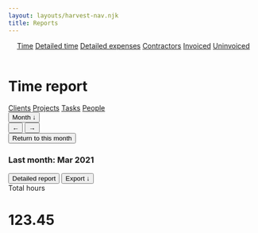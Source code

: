 ```yaml
---
layout: layouts/harvest-nav.njk
title: Reports
---
```


<header id="top-nav">
  <nav>
    <a href="#" class="is-active">Time</a>
    <a href="#">Detailed time</a>
    <a href="#">Detailed expenses</a>
    <a href="#">Contractors</a>
    <a href="#">Invoiced</a>
    <a href="#">Uninvoiced</a>
  </nav>
</header>

<main>
  <h1>Time report</h1>

  <div class="tabs mt-24 mb-16">
    <nav>
      <a href="#" class="is-active">Clients</a>
      <a href="#">Projects</a>
      <a href="#">Tasks</a>
      <a href="#">People</a>
    </nav>
  </div>

  <div class="flex justify-space-between">
    <div class="flex">
      <button class="button button-sm">Month &darr;</button>
      <div class="button-group">
        <button class="button button-sm">&larr;</button>
        <button class="button button-sm">&rarr;</button>
      </div>
      <button class="button button-sm">Return to this month</button>
      <h3 class="ml-4">Last month: <span class="text-400">Mar 2021</span></h3>
    </div>
    <div class="flex">
      <button class="button button-sm">Detailed report</button>
      <button class="button button-sm">Export &darr;</button>
    </div>
  </div>

  <div class="mt-24">
    Total hours<br>
    <h1>123.45</h1>
  </div>
</main>
